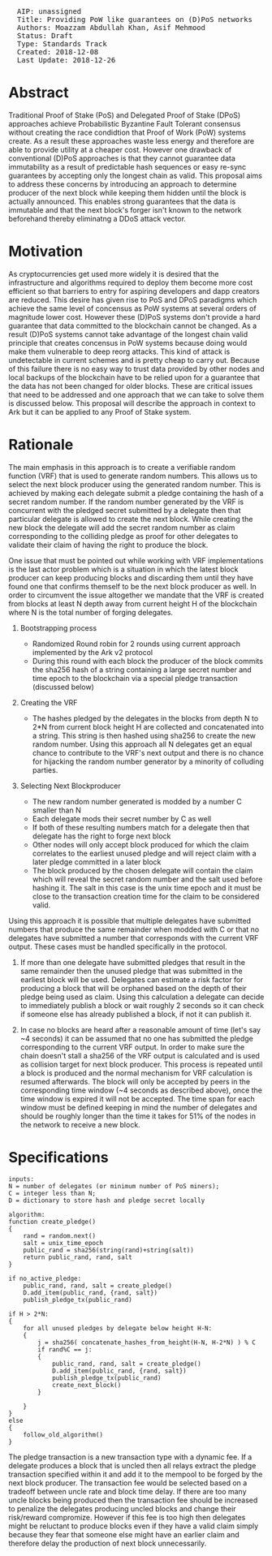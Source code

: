 <pre>
  AIP: unassigned
  Title: Providing PoW like guarantees on (D)PoS networks
  Authors: Moazzam Abdullah Khan, Asif Mehmood
  Status: Draft
  Type: Standards Track
  Created: 2018-12-08
  Last Update: 2018-12-26
</pre>


Abstract
========

Traditional Proof of Stake (PoS) and Delegated Proof of Stake (DPoS) approaches achieve Probabilistic Byzantine Fault Tolerant consensus without creating the race condidtion that Proof of Work (PoW) systems create. As a result these approaches waste less energy and therefore are able to provide utility at a cheaper cost. However one drawback of conventional (D)PoS approaches is that they cannot guarantee data immutability as a result of predictable hash sequences or easy re-sync guarantees by accepting only the longest chain as valid. This proposal aims to address these concerns by introducing an approach to determine producer of the next block while keeping them hidden until the block is actually announced. This enables strong guarantees that the data is immutable and that the next block's forger isn't known to the network beforehand thereby eliminatng a DDoS attack vector.


Motivation
==========

As cryptocurrencies get used more widely it is desired that the infrastructure and algorithms required to deploy them become more cost efficient so that barriers to entry for aspiring developers and dapp creators are reduced. This desire has given rise to PoS and DPoS paradigms which achieve the same level of concensus as PoW systems at several orders of magnitude lower cost. However these (D)PoS systems don't provide a hard guarantee that data committed to the blockchain cannot be changed. As a result (D)PoS systems cannot take advantage of the longest chain valid principle that creates concensus in PoW systems because doing would make them vulnerable to deep reorg attacks. This kind of attack is undetectable in current schemes and is pretty cheap to carry out. Because of this failure there is no easy way to trust data provided by other nodes and local backups of the blockchain have to be relied upon for a guarantee that the data has not been changed for older blocks. These are critical issues that need to be addressed and one approach that we can take to solve them is discussed below. This proposal will describe the approach in context to Ark but it can be applied to any Proof of Stake system.


Rationale
=========

The main emphasis in this approach is to create a verifiable random function (VRF) that is used to generate random numbers. This allows us to select the next block producer using the generated random number. This is achieved by making each delegate submit a pledge containing the hash of a secret random number. If the random number generated by the VRF is concurrent with the pledged secret submitted by a delegate then that particular delegate is allowed to create the next block. While creating the new block the delegate will add the secret random number as claim corresponding to the colliding pledge as proof for other delegates to validate their claim of having the right to produce the block.

One issue that must be pointed out while working with VRF implementations is the last actor problem which is a situation in which the latest block producer can keep producing blocks and discarding them until they have found one that confirms themself to be the next block producer as well. In order to circumvent the issue altogether we mandate that the VRF is created from blocks at least N depth away from current height H of the blockchain where N is the total number of forging delegates.

1. Bootstrapping process
	* Randomized Round robin for 2 rounds using current approach implemented by the Ark v2 protocol
	* During this round with each block the producer of the block commits the sha256 hash of a string containing a large secret number and time epoch to the blockchain via a special pledge transaction (discussed below)
	
2. Creating the VRF
	* The hashes pledged by the delegates in the blocks from depth N to 2*N from current block height H are collected and concatenated into a string. This string is then hashed using sha256 to create the new random number.  Using this approach all N delegates get an equal chance to contribute to the VRF's next output and there is no chance for hijacking the random number generator by a minority of colluding parties.
	
3. Selecting Next Blockproducer
	* The new random number generated is modded by a number C smaller than N
	* Each delegate mods their secret number by C as well
	* If both of these resulting numbers match for a delegate then that delegate has the right to forge next block
	* Other nodes will only accept block produced for which the claim correlates to the earliest unused pledge and will reject claim with a later pledge committed in a later block
	* The block produced by the chosen delegate will contain the claim which will reveal the secret random number and the salt used before hashing it. The salt in this case is the unix time epoch and it must be close to the transaction creation time for the claim to be considered valid.
		
Using this approach it is possible that multiple delegates have submitted numbers that produce the same remainder when modded with C or that no  delegates have submitted a number that corresponds with the current VRF output. These cases must be handled specifically in the protocol.

1. If more than one delegate have submitted pledges that result in the same remainder then the unused pledge that was submitted in the earliest block will be used. Delegates can estimate a risk factor for producing a block that will be orphaned based on the depth of their pledge being used as claim. Using this calculation a delegate can decide to immediately publish a block or wait roughly 2 seconds so it can check if someone else has already published a block, if not it can publish it.

2. In case no blocks are heard after a reasonable amount of time (let's say ~4 seconds) it can be assumed that no one has submitted the pledge corresponding to the current VRF output. In order to make sure the chain doesn't stall a sha256 of the VRF output is calculated and is used as collision target for next block producer. This process is repeated until a block is produced and the normal mechanism for VRF calculation is resumed afterwards. The block will only be accepted by peers in the corresponding time window (~4 seconds as described above), once the time window is expired it will not be accepted. The time span for each window must be defined keeping in mind the number of delegates and should be roughly longer than the time it takes for 51% of the nodes in the network to receive a new block.

Specifications
==============


```
inputs:
N = number of delegates (or minimum number of PoS miners);
C = integer less than N;
D = dictionary to store hash and pledge secret locally

algorithm:
function create_pledge()
{
	rand = random.next()
	salt = unix_time_epoch
	public_rand = sha256(string(rand)+string(salt))
	return public_rand, rand, salt
}

if no_active_pledge:
	public_rand, rand, salt = create_pledge()
	D.add_item(public_rand, {rand, salt})
	publish_pledge_tx(public_rand)

if H > 2*N:
{
	for all unused pledges by delegate below height H-N:
	{
		j = sha256( concatenate_hashes_from_height(H-N, H-2*N) ) % C
		if rand%C == j:
		{
			public_rand, rand, salt = create_pledge()
			D.add_item(public_rand, {rand, salt})
			publish_pledge_tx(public_rand)
			create_next_block()
		}
		
	}
}
else
{
	follow_old_algorithm()
}
```

The pledge transaction is a new transaction type with a dynamic fee. If a delegate produces a block that is uncled then all relays extract the pledge transaction specified within it and add it to the mempool to be forged by the next block producer. The transaction fee would be selected based on a tradeoff between uncle rate and block time delay. If there are too many uncle blocks being produced then the transaction fee should be increased to penalize the delegates producing uncled blocks and change their risk/reward compromize. However if this fee is too high then delegates might be reluctant to produce blocks even if they have a valid claim simply because they fear that someone else might have an earlier claim and therefore delay the production of next block unnecessarily.